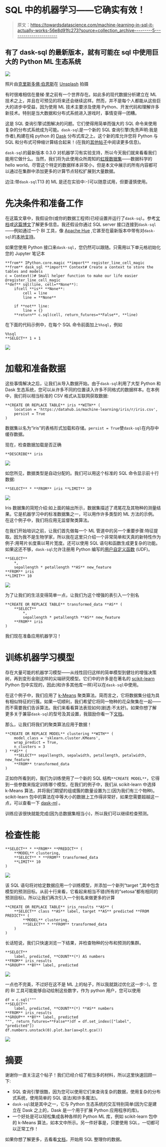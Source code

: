# SQL 中的机器学习——它确实有效！

> 原文：<https://towardsdatascience.com/machine-learning-in-sql-it-actually-works-56e8d91fc273?source=collection_archive---------5----------------------->

## 有了 dask-sql 的最新版本，就有可能在 sql 中使用巨大的 Python ML 生态系统

![](img/b1479f9b378fa5a3ce6116e0e49c3487.png)

照片由[克里斯多佛·伯恩斯](https://unsplash.com/@christopher__burns?utm_source=unsplash&utm_medium=referral&utm_content=creditCopyText)在 [Unsplash](https://unsplash.com/s/photos/abstract?utm_source=unsplash&utm_medium=referral&utm_content=creditCopyText) 拍摄

有时很难相信在曼梯·里之前有一个世界存在。如此多的现代数据分析建立在 ML 技术之上，并且在可预见的将来还会继续这样。然而，并不是每个人都能从这些巨大的进步中受益，因为使用 ML 技术主要涉及使用 Python、开发代码和理解许多新技术。特别是当大数据和分布式系统进入游戏时，事情变得一团糟。

这是 SQL 查询引擎试图解决的问题。它们使得用简单而强大的 SQL 命令来使用复杂的分布式系统成为可能。`dask-sql`是一个新的 SQL 查询引擎(免责声明:我是作者),构建在纯 python 的 [Dask](https://dask.org/) 分布式库之上。这个新的库允许您将 Python 与 SQL 和分布式可伸缩计算结合起来！(在我的[其他帖子](/query-your-big-data-with-the-power-of-python-dask-and-sql-f1c5bb7dcdbe)中阅读更多信息)。

`dask-sql`的最新版本 0.3.0 对机器学习有实验支持，所以今天我们就来看看我们能用它做什么。当然，我们将为此使用众所周知的[虹膜数据集](https://en.wikipedia.org/wiki/Iris_flower_data_set)——数据科学的 hello world。尽管这个特定的数据样本非常小，但是本文中展示的所有内容都可以通过在集群中添加更多的计算节点轻松扩展到大量数据。

边注:带`dask-sql`T13 的 ML 是还在实验中:-)可以随意试用，但要谨慎使用。

# **先决条件和准备工作**

在这篇文章中，我假设你(或你的数据工程师)已经设置并运行了`dask-sql`。参考[文档](https://dask-sql.readthedocs.io/en/latest/index.html)或[这篇博文](/deploying-a-python-sql-engine-to-your-cluster-76a590940977)了解更多信息。我还假设你通过 SQL server 接口连接到`dask-sql`——例如通过一个 BI 工具，像 [Apache Hue](https://gethue.com) ,它甚至在最新版本中带有对`dask-sql`的[本地支持](https://docs.gethue.com/administrator/configuration/connectors/#dask-sql)。

如果您使用 Python 接口来`dask-sql`，您仍然可以跟随。只需用以下单元格初始化您的 Jupyter 笔记本

```
**from** IPython.core.magic **import** register_line_cell_magic
**from** dask_sql **import** Context# Create a context to store the tables and models
c = Context()# Small helper function to make our life easier
@register_line_cell_magic
**def** sql(line, cell=**None**):
    ifcell **is** **None**:
        cell = line
        line = **None**

    if **not** line:
        line = {}
    **return** c.sql(cell, return_futures=**False**, **line)
```

在下面的代码示例中，在每个 SQL 命令前面加上`%%sql`，例如

```
%%sql
**SELECT** 1 + 1
```

![](img/bb0bc2bdb6da7b2f3d877cf992efec3d.png)

# 加载和准备数据

这些事情解决之后，让我们从导入数据开始。由于`dask-sql`利用了大型 Python 和 Dask 生态系统，您可以从许多不同的位置读入许多不同格式的数据样本。在本例中，我们将以相当标准的 CSV 格式从互联网获取数据:

```
**CREATE OR REPLACE TABLE** iris **WITH** (
    location = 'https://datahub.io/machine-learning/iris/r/iris.csv',
    persist = True
)
```

数据集以名为“iris”的表格形式加载和存储。`persist = True`使`dask-sql`在内存中缓存数据。

现在，检查数据加载是否正确

```
**DESCRIBE** iris
```

![](img/3a20d7e0645316ea5df6acd8094c965f.png)

如您所见，数据类型是自动分配的。我们可以用这个标准的 SQL 命令显示前十行数据:

```
**SELECT** * **FROM** iris **LIMIT** 10
```

![](img/ebb74b0ea5e2a6f27b0c76fb472efa9f.png)

Iris 数据集的简短介绍:如上面的输出所示，数据集描述了鸢尾花及其物种的测量结果。它是机器学习中的标准数据集之一，可以用作许多类型的 ML 方法的示例。在这个例子中，我们将应用无监督聚类算法。

在我们开始培训之前，让我们首先做每一个 ML 管道中的另一个重要步骤:特征提取。因为我不是生物学家，所以我在这里只介绍一个非常简单和天真的新特性作为例子:用萼片长度乘以萼片宽度。还可以使用 SQL 语句和函数生成更复杂的功能。如果这还不够，`dask-sql`允许注册用 Python 编写的[用户自定义函数](https://dask-sql.readthedocs.io/en/latest/pages/custom.html) (UDF)。

```
**SELECT** 
    *, 
    sepallength * petallength **AS** new_feature 
**FROM** iris
**LIMIT** 10
```

![](img/acefaf4a1e231ba894291fcc34417eb6.png)

为了让我们的生活变得简单一点，让我们为这个增强的表引入一个别名

```
**CREATE OR REPLACE TABLE** transformed_data **AS** (
    **SELECT** 
        *, 
        sepallength * petallength **AS** new_feature
    **FROM** iris
)
```

我们现在准备应用机器学习！

# 训练机器学习模型

存在大量可能的机器学习模型——从线性回归这样的简单模型到健壮的增强决策树，再到变形金刚这样的尖端研究模型。它们中的许多是在著名的 [scikit-learn](https://scikit-learn.org/stable/) Python 包中实现的，因此(和许多其他库一样)可以在`dask-sql`中使用。

在这个例子中，我们应用了 [k-Means](https://en.wikipedia.org/wiki/K-means_clustering) 聚类算法。简而言之，它将数据集分组为具有相似特征的行簇。如果一切顺利，我们希望它将同一物种的花朵聚集在一起——而不需要我们告诉算法。我们来看看算法表现如何(剧透:不太好)。如果你想了解更多关于兼容`dask-sql`的型号及其设置，我鼓励你看一下[文档](https://dask-sql.readthedocs.io/en/latest/pages/sql/ml.html#ml)。

那么，让我们将我们的聚类算法应用于数据！

```
**CREATE OR REPLACE MODEL** clustering **WITH** (
    model_class = 'sklearn.cluster.KMeans',
    wrap_predict = True,
    n_clusters = 3
) **AS** (
    **SELECT** sepallength, sepalwidth, petallength, petalwidth, new_feature
    **FROM** transformed_data
)
```

正如你所看到的，我们为训练使用了一个新的 SQL 结构`**CREATE MODEL**`，它得到一些参数来指定训练哪个模型。在我们的例子中，我们从 scikit-learn 中选择 k-Means 算法，并将我们期望的组或簇的数量设置为三(因为我们有三个物种)。scikit-learn 包中的算法在中等大小的数据上工作得非常好，如果您需要超越这一点，可以查看一下 [dask-ml](https://ml.dask.org/) 。

训练应该很快就能完成(因为总数据集相当小)，所以我们可以继续检查预测。

# 检查性能

```
**SELECT** * **FROM** **PREDICT** (
    **MODEL** clustering,
    **SELECT** * **FROM** transformed_data
    **LIMIT** 10
)
```

![](img/a3cc8ce21b1349ea2d43e5fc9a8a54eb.png)

该 SQL 语句将对给定数据应用一个训练模型，并添加一个新列“target ”,其中包含模型的预测目标。从前十行来看，它看起来相当不错(所有的“setosa”都有相同的预测目标)。所以让我们再次引入一个别名来做更多的计算

```
**CREATE OR REPLACE TABLE** iris_results **AS** (
    **SELECT** class **AS** label, target **AS** predicted **FROM PREDICT** (
        **MODEL** clustering,
        **SELECT** * **FROM** transformed_data
    )
)
```

长话短说，我们只快速浏览一下结果，并检查物种的分布和预测的集群。

```
**SELECT** 
    label, predicted, **COUNT**(*) AS numbers
**FROM** iris_results
**GROUP** **BY** label, predicted
```

![](img/982c822f86c7e2ac69b28474e82bd408.png)

一点也不完美，不过好在这不是 ML 上的帖子，所以我就跳过优化这一步:-)。您的 BI 工具可能能够自动绘制这些数字，作为 python 用户，您可以使用

```
df = c.sql("""
**SELECT** 
    label, predicted, **COUNT**(*) **AS** numbers
**FROM** iris_results
**GROUP** **BY** label, predicted
""", return_futures=**False**)df = df.set_index(["label", "predicted"])
df.numbers.unstack(0).plot.bar(ax=plt.gca())
```

![](img/29fe02c3d6395b33e628e294e91c2844.png)

# 摘要

谢谢你一直关注这个帖子！我们已经介绍了相当多的材料，所以这里快速回顾一下:

*   SQL 查询引擎很酷，因为您可以使用它们来查询复杂的数据，使用复杂的分布式系统，使用简单的 SQL 语法(和许多魔法)。
*   `dask-sql`就是其中之一，它与 Python 生态系统的交互特别简单(因为它是建立在 Dask 之上的，Dask 是一个用于扩展 Python 应用程序的库)。
*   一个好处是可以轻松集成各种各样的 Python ML 库，例如 scikit-learn 包中的 k-Means 算法，如本文中所示。另一件好事是，只要使用 SQL，一切都可以正常工作！

如果你想了解更多，去看看[文档](https://dask-sql.readthedocs.io/)，开始用 SQL 整理你的数据。
